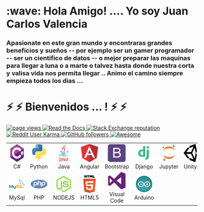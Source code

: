 <h1 align="left" id="macropower-title">:wave: Hola Amigo! .... Yo soy Juan Carlos Valencia</h1>
<h3 align="left">Apasionate en este gran mundo y encontraras grandes beneficios y sueños -- por ejemplo ser un gamer programador -- ser un cientifico de datos -- o mejor preparar las maquinas para llegar a luna o a marte o talvez hasta donde nuestra corta y valisa vida nos permita llegar .. Animo el camino siempre empieza todos los dias ...  </h3>

<h1 align="left" id="macropower-title">⚡ ⚡  Bienvenidos ... ! ⚡ ⚡ </h1>


<p align="left">
  <a href=" "> <img src="https://komarev.com/ghpvc/?username=macropower" alt="page views" />  </a>
  <a href=" "> <img alt="Read the Docs" src="https://img.shields.io/readthedocs/macropower?logo=read-the-docs">   </a>
  <a href=" "> <img alt="Stack Exchange reputation" src="https://img.shields.io/stackexchange/stackoverflow/r/4868262?color=orange&label=reputation&logo=stackoverflow"> </a>
  <a href=" "> <img alt="Reddit User Karma" src="https://img.shields.io/reddit/user-karma/combined/macropower?label=karma&logo=reddit">
  </a>
  <a href=" "> <img alt="GitHub followers" src="https://img.shields.io/github/followers/MacroPower?color=green&logo=github">
  </a>
  <a href=" "> <img alt="Awesome" src="https://awesome.re/mentioned-badge.svg">
  </a>
</p>


<table>
  <tr>
    <td align="center" width="96">
      <a href=" ">
        <img src="./img/csharp_original_logo_icon_146578.svg" width="48" height="48" alt="C#" />        
      </a>
      <br>C#
    </td>
    <td align="center" width="96">
      <a href=" ">
        <img src="./img/python_original_logo_icon_146381.svg" width="48" height="48" alt="Python" />        
      </a>
      <br>Python
    </td>
    <td align="center" width="96">
      <a href=" ">
        <img src="./img/java_original_wordmark_logo_icon_146459.svg" width="48" height="48" alt="Java" />        
      </a>
      <br>Java
    </td>  
    <td align="center" width="96">
      <a href=" ">
        <img src="./img/angular_logo_icon_169595.svg" width="48" height="48" alt="Angular" />        
      </a>
      <br>Angular
    </td>  
    <td align="center" width="96">
      <a href=" ">
        <img src="./img/bootstrap_plain_logo_icon_146619.svg" width="48" height="48" alt="Bootstrap" />        
      </a>
      <br>Bootstrap
    </td>  
    <td align="center" width="96">
      <a href=" ">
        <img src="./img/file_type_django_icon_130645.svg" width="48" height="48" alt="Django" />        
      </a>
      <br>Django
    </td>  
    <td align="center" width="96">
      <a href=" ">
        <img src="./img/file_type_jupyter_icon_130494.svg" width="48" height="48" alt="Jupyter" />        
      </a>
      <br>Jupyter
    </td>  
<td align="center" width="96">
      <a href=" ">
        <img src="./img/unity_logo_icon_144772.svg" width="48" height="48" alt="Unity" />        
      </a>
      <br>Unity
    </td>  

   </tr>
   <tr> 
    <td align="center" width="96">
      <a href=" ">
        <img src="./img/mysql_original_wordmark_logo_icon_146417.svg" width="48" height="48" alt="MySql" />        
      </a>
      <br>MySql
    </td>    
    <td align="center" width="96">
      <a href=" ">
        <img src="./img/php_plain_logo_icon_146397.svg" width="48" height="48" alt="PHP" />        
      </a>
      <br>PHP
    </td>    
    <td align="center" width="96">
      <a href=" ">
        <img src="./img/file_type_node_icon_130301.svg" width="48" height="48" alt="NODE" />        
      </a>
      <br>NODEJS
    </td>    
    <td align="center" width="96">
      <a href=" ">
        <img src="./img/html_original_wordmark_logo_icon_146478.svg" width="48" height="48" alt="HTML5" />        
      </a>
      <br>HTML5
    </td>    
    <td align="center" width="96">
      <a href=" ">
        <img src="./img/visualstudio_plain_logo_icon_146308.svg" width="48" height="48" alt="VisualCode" />        
      </a>
      <br>Visual Code
    </td>    
    <td align="center" width="96">
      <a href=" ">
        <img src="./img/file_type_arduino_icon_130743.svg" width="48" height="48" alt="Arduino" />        
      </a>
      <br>Arduino
    </td>    

   </tr>  
</table>
















<!--
**juancvalencia/juancvalencia** is a ✨ _special_ ✨ repository because its `README.md` (this file) appears on your GitHub profile.

Here are some ideas to get you started:

- 🔭 I’m currently working on ...
- 🌱 I’m currently learning ...
- 👯 I’m looking to collaborate on ...
- 🤔 I’m looking for help with ...
- 💬 Ask me about ...
- 📫 How to reach me: ...
- 😄 Pronouns: ...
- ⚡ Fun fact: ...
-->
